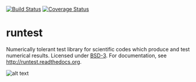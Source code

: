 
[![Build Status](https://travis-ci.org/bast/runtest.svg?branch=master)](https://travis-ci.org/bast/runtest/builds) [![Coverage Status](https://coveralls.io/repos/bast/runtest/badge.png?branch=master)](https://coveralls.io/r/bast/runtest?branch=master)

runtest
=======

Numerically tolerant test library for scientific
codes which produce and test numerical results.
Licensed under [BSD-3](../master/LICENSE).
For documentation, see http://runtest.readthedocs.org.

![alt text](https://github.com/bast/runtest/raw/master/img/xanathar.jpg "Xanathar")
